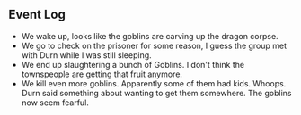 ## Event Log

- We wake up, looks like the goblins are carving up the dragon corpse.
- We go to check on the prisoner for some reason, I guess the group met with Durn while I was still sleeping.
- We end up slaughtering a bunch of Goblins. I don't think the townspeople are getting that fruit anymore.
- We kill even more goblins. Apparently some of them had kids. Whoops. Durn said something about wanting to get them somewhere. The goblins now seem fearful.